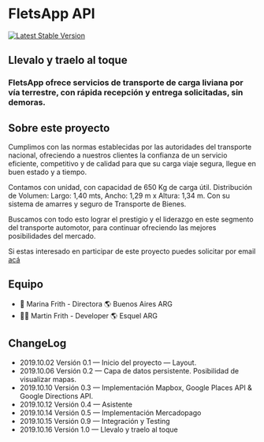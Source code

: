 # FletsApp API

[![Latest Stable Version](https://fletsapp.herokuapp.com/assets/android-chrome-192x192.png)](https://fletsapp.herokuapp.com)

## Llevalo y traelo al toque
### FletsApp ofrece servicios de transporte de carga liviana por vía terrestre, con rápida recepción y entrega solicitadas, sin demoras.

## Sobre este proyecto

Cumplimos con las normas establecidas por las autoridades del transporte nacional, ofreciendo a nuestros clientes la confianza de un servicio eficiente, competitivo y de calidad para que su carga viaje segura, llegue en buen estado y a tiempo.

Contamos con unidad, con capacidad de 650 Kg de carga útil. Distribución de Volumen: Largo: 1,40 mts, Ancho: 1,29 m x Altura: 1,34 m. Con su sistema de amarres y seguro de Transporte de Bienes.

Buscamos con todo esto lograr el prestigio y el liderazgo en este segmento del transporte automotor, para continuar ofreciendo las mejores posibilidades del mercado.

Si estas interesado en participar de este proyecto puedes solicitar por email [acá](mailto:fletsappmailer@gmail.com?subject=[GitHub]%20Quiero%20flestapear)

## Equipo
- ‍👩‍ Marina Frith - Directora 🌎 Buenos Aires ARG
- 👨🏻‍ ‍‍Martin Frith - Developer 🌎 Esquel ARG

## ChangeLog
- 2019.10.02 Versión 0.1 — Inicio del proyecto — Layout.
- 2019.10.06 Versión 0.2 — Capa de datos persistente. Posibilidad de visualizar mapas.
- 2019.10.10 Versión 0.3 — Implementación Mapbox, Google Places API & Google Directions API.
- 2019.10.12 Versión 0.4 — Asistente 
- 2019.10.14 Versión 0.5 — Implementación Mercadopago
- 2019.10.15 Versión 0.9 — Integración y Testing
- 2019.10.16 Versión 1.0 — Llevalo y traelo al toque